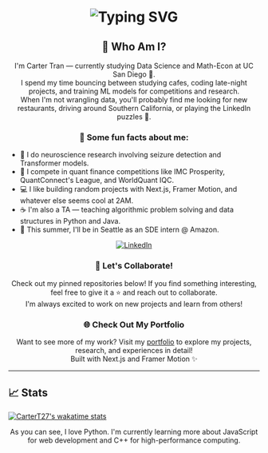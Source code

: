<div align="center">
    <h1>
        <img src="https://readme-typing-svg.herokuapp.com?font=Jetbrains+Mono&size=40&duration=3000&color=33FF33&center=true&vCenter=true&width=600&lines=Hey...+I'm+Carter;Welcome+to+my+GitHub;" alt="Typing SVG"/>
    </h1>
</div>

<div align="center">
    <h2>🧠 Who Am I?</h2>
    <p>
        I'm Carter Tran — currently studying Data Science and Math-Econ at UC San Diego 🐢.<br>
        I spend my time bouncing between studying cafes, coding late-night projects, and training ML models for competitions and research.<br>
        When I'm not wrangling data, you'll probably find me looking for new restaurants, driving around Southern California, or playing the LinkedIn puzzles 🧩.
    </p>
</div>

<div align="center">
    <h3>📌 Some fun facts about me:</h3>
    <ul align="left">
        <li>🔬 I do neuroscience research involving seizure detection and Transformer models.</li>
        <li>💸 I compete in quant finance competitions like IMC Prosperity, QuantConnect's League, and WorldQuant IQC.</li>
        <li>💻 I like building random projects with Next.js, Framer Motion, and whatever else seems cool at 2AM.</li>
        <li>☕ I'm also a TA — teaching algorithmic problem solving and data structures in Python and Java.</li>
        <li>🌲 This summer, I'll be in Seattle as an SDE intern @ Amazon.</li>
    </ul>
</div>

<div align="center">
    <a href="https://www.linkedin.com/in/cartertran/">
        <img src="https://img.shields.io/badge/LinkedIn-0077B5?style=for-the-badge&logo=linkedin&logoColor=white" alt="LinkedIn"/>
    </a>
</div>

<div align="center">
    <h3>🤝 Let's Collaborate!</h3>
    <p>
        Check out my pinned repositories below! If you find something interesting, feel free to give it a ⭐ and reach out to collaborate.<br>
        I'm always excited to work on new projects and learn from others!
    </p>
</div>

<div align="center">
    <h3>🌐 Check Out My Portfolio</h3>
    <p>
        Want to see more of my work? Visit my <a href="https://cartertran.com">portfolio</a> to explore my projects, research, and experiences in detail!<br>
        Built with Next.js and Framer Motion ✨
    </p>
</div>

---

## 📈 Stats

[![CarterT27's wakatime stats](https://github-readme-stats.vercel.app/api/wakatime?username=cartert27&langs_count=5&theme=dracula)](https://github.com/anuraghazra/github-readme-stats)

<p align="center">
    As you can see, I love Python. I'm currently learning more about JavaScript for web development and C++ for high-performance computing.
</p>
